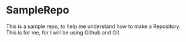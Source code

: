 # SampleRepo
This is a sample repo, to help me understand how to make a Repository.
This is for me, for I will be using Github and Git.
